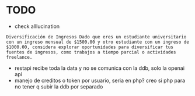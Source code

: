 # TODO

- check alllucination

```
Diversificación de Ingresos	Dado que eres un estudiante universitario con un ingreso mensual de $1500.00 y otro estudiante con un ingreso de $1000.00, considera explorar oportunidades para diversificar tus fuentes de ingresos, como trabajos a tiempo parcial o actividades freelance.
```

- restapi recibe toda la data y no se comunica con la ddb, solo la openai api
- manejo de creditos o token por usuario, seria en php? creo si php para no tener q subir la ddb por separado
